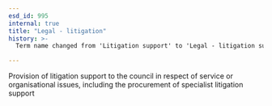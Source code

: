 ```yaml
---
esd_id: 995
internal: true
title: "Legal - litigation"
history: >-
  Term name changed from 'Litigation support' to 'Legal - litigation support' in version 3.00. Name/scope notes changed in version 4.0.1.

---
```


Provision of litigation support to the council in respect of service or organisational issues, including the procurement of specialist litigation support

